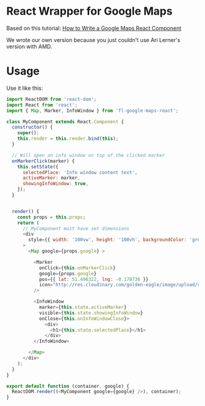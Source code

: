 # React Wrapper for Google Maps

Based on this tutorial: [How to Write a Google Maps React Component](https://www.fullstackreact.com/articles/how-to-write-a-google-maps-react-component/)

We wrote our own version because you just couldn't use Ari Lerner's version with AMD.

# Usage
Use it like this:

``` javascript
import ReactDOM from 'react-dom';
import React from 'react';
import { Map, Marker, InfoWindow } from 'fl-google-maps-react';

class MyComponent extends React.Component {
  constructor() {
    super();
    this.render = this.render.bind(this);
  }

  // Will open an info window on top of the clicked marker
  onMarkerClick(marker) {
    this.setState({
      selectedPlace: 'Info window content text',
      activeMarker: marker,
      showingInfoWindow: true,
    });
  }


  render() {
    const props = this.props;
    return (
      // MyComponent must have set dimensions
      <div
        style={{ width: '100vw', height: '100vh', backgroundColor: 'green' }}
      >
        <Map google={props.google} >

          <Marker
            onClick={this.onMarkerClick}
            google={props.google}
            pos={{ lat: 51.496322, lng: -0.178736 }}
            icon="http://res.cloudinary.com/golden-eagle/image/upload/v1473755159/g4172_lefldr.png"
          />

          <InfoWindow
            marker={this.state.activeMarker}
            visible={this.state.showingInfoWindow}
            onClose={this.onInfoWindowClose}>
              <div>
                <h1>{this.state.selectedPlace}</h1>
              </div>
          </InfoWindow>

        </Map>
      </div>
    );
  }
}

export default function (container, google) {
  ReactDOM.render((<MyComponent google={google} />), container);
}

```
